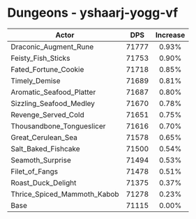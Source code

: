 # Dungeons - yshaarj-yogg-vf
| Actor | DPS | Increase |
|---|:---:|:---:|
|Draconic_Augment_Rune|71777|0.93%|
|Feisty_Fish_Sticks|71753|0.90%|
|Fated_Fortune_Cookie|71718|0.85%|
|Timely_Demise|71689|0.81%|
|Aromatic_Seafood_Platter|71687|0.80%|
|Sizzling_Seafood_Medley|71670|0.78%|
|Revenge_Served_Cold|71651|0.75%|
|Thousandbone_Tongueslicer|71616|0.70%|
|Great_Cerulean_Sea|71578|0.65%|
|Salt_Baked_Fishcake|71500|0.54%|
|Seamoth_Surprise|71494|0.53%|
|Filet_of_Fangs|71478|0.51%|
|Roast_Duck_Delight|71375|0.37%|
|Thrice_Spiced_Mammoth_Kabob|71278|0.23%|
|Base|71115|0.00%|
